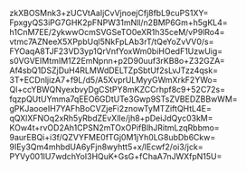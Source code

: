 zkXBOSMnk3+zUCVtAaIjCvVjnoejCfj8fbL9cuPS1XY=
FpxgyQS3iPG7GHK2pFNPW31mNll/n2BMP6Gm+h5gKL4=
h1CnM7EE/2ykwwOcmSVGSeTO0eXR1h35ceM/vP9lRo4=
vtmc7AZNeeX5XPpbUql5NkFpLAb3rT/tQeYoZvVV0/s=
FYOaqA8TJF23VD3yp1QrVnfYoxWm0biHOedF1UzwUig=
s0VGVEIMtmIM1Z2EmNpnn+p2D90uuf3rKB8o+Z32GZA=
Af4sbQ1DSZjDuH4RLMWdDELTZpSbtUf2sLvJTzz4qsk=
3T+ECDnljizA7+f9L/d5/A5XvprULMyyGWmXrkF2YWo=
Ql+ccYBWQNyexbvyDgCStPY8mKZCCrhpf8c9+52C72s=
fqzpQUtUYmma7qEEO6GDtUTe3Gwp9STsZVBEDZBBwWM=
gPKJaooeIH7YAFhBoCVZjeFi2znowTyMTZiftQHtL4E=
qQXlXFNOq2xRh5yRbdZEvXlIe/jh8+pDeiJdQyc03kM=
KOw4t+rvOD2Ah1CPSN2mTOxOPifBlhJRitmLzqRbbmo=
9aurEBQi+i3f/QZVYFME0fTGj0M1jYh0LG8ubDb6Ckw=
9IEy3Qm4mhbdUA6yFjn8wyhtt5+x/lEcwf2/oi3/jck=
PYVy001IU7wdchYoI3HQuK+GsG+fChaA7nJWXfpN15U=
